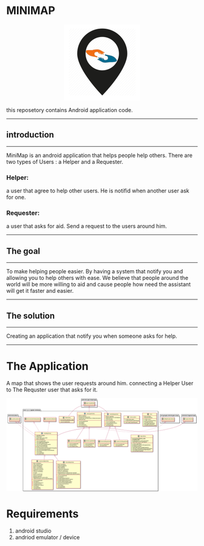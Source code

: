 # MINIMAP

<p align="center">
<img src = https://github.com/V-P-A-AppDev/MINIMAP/blob/main/images/minimaplogo.png?raw=true>
</p>

this reposetory contains Android application code.
___
## introduction
---
MiniMap is an android application that helps people help others.
There are two types of Users : a Helper and a Requester. 

### Helper:
a user that agree to help other users. He is notifid when another user ask for one.

### Requester: 
a user that asks for aid. Send a request to the users around  him.
___
## The goal 
___
To make helping people easier. 
By having a system that notify you and allowing you to help others with ease. We believe that people around the world will be more willing to aid and cause people how need the assistant will get it faster and easier.
___
## The solution
___
Creating an application that notify you when someone asks for help.
___
# The Application
A map that shows the user requests around him. connecting a Helper User to The Requster user that asks for it.


<p align="center">
     <img src="https://github.com/V-P-A-AppDev/MINIMAP/blob/main/MiniMap/uml.png"/>
</p>

# Requirements
1)  android studio 
2) andriod emulator / device  

     


